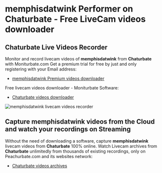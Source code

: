 # memphisdatwink Performer on Chaturbate - Free LiveCam videos downloader

## Chaturbate Live Videos Recorder

Monitor and record livecam videos of **memphisdatwink** from **Chaturbate** with Moniturbate.com
Get a premium trial for free by just and only registering with your Email address:
* [memphisdatwink Premium videos downloader](https://moniturbate.com/request-demo-licence-key.html)

Free livecam videos downloader - Moniturbate Software:
* [Chaturbate videos downloader](https://moniturbate.com/moniturbate-download-software.html)

![memphisdatwink livecam videos recorder](https://peachurnet.com/templates/moniturbate-software.png)


## Capture memphisdatwink videos from the Cloud and watch your recordings on Streaming

Without the need of downloading a software, capture **memphisdatwink** livecam videos from **Chaturbate** 100% online.
Watch Livecam archives from **Chaturbate** unlimitedly from thousands of existing recordings, only on Peachurbate.com and its websites network:
* [Chaturbate videos archives](https://peachurnet.com/)